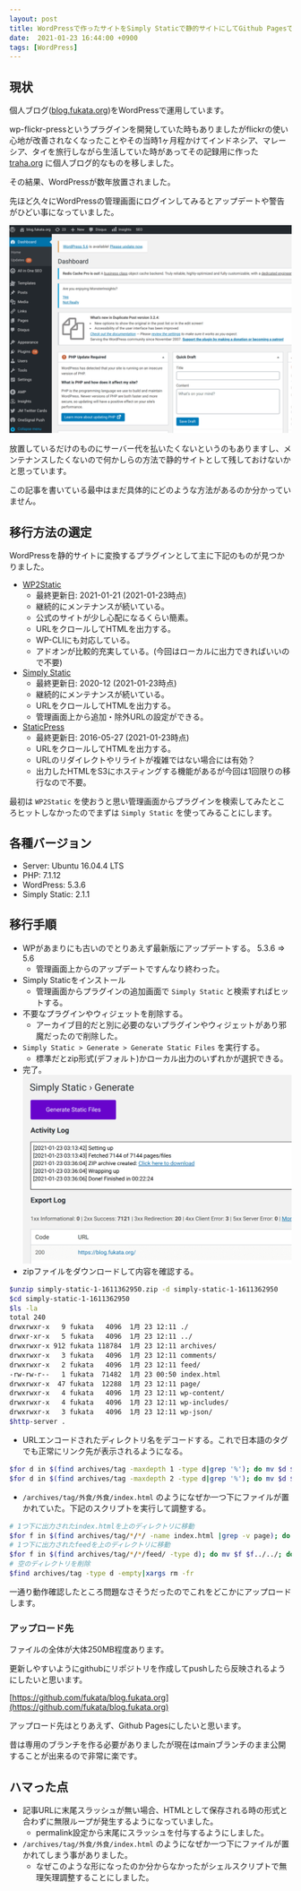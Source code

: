 ```yaml
---
layout: post
title: WordPressで作ったサイトをSimply Staticで静的サイトにしてGithub Pagesで公開する
date:  2021-01-23 16:44:00 +0900
tags: [WordPress]
---
```


## 現状

個人ブログ([blog.fukata.org](https://blog.fukata.org))をWordPressで運用しています。

wp-flickr-pressというプラグインを開発していた時もありましたがflickrの使い心地が改善されなくなったことやその当時1ヶ月程かけてインドネシア、マレーシア、タイを旅行しながら生活していた時があってその記録用に作った [traha.org](https://traha.org) に個人ブログ的なものを移しました。

その結果、WordPressが数年放置されました。

先ほど久々にWordPressの管理画面にログインしてみるとアップデートや警告がひどい事になっていました。

![久々にログインしたWordPressの管理画面](/assets/posts/2021-01-13/fba8a604cddebba690b6049ee8b38ff6.png)

放置しているだけのものにサーバー代を払いたくないというのもありますし、メンテナンスしたくないので何かしらの方法で静的サイトとして残しておけないかと思っています。

この記事を書いている最中はまだ具体的にどのような方法があるのか分かっていません。

## 移行方法の選定

WordPressを静的サイトに変換するプラグインとして主に下記のものが見つかりました。

- [WP2Static](https://wp2static.com/)
    - 最終更新日: 2021-01-21 (2021-01-23時点)
    - 継続的にメンテナンスが続いている。
    - 公式のサイトが少し心配になるくらい簡素。
    - URLをクロールしてHTMLを出力する。
    - WP-CLIにも対応している。
    - アドオンが比較的充実している。(今回はローカルに出力できればいいので不要)
- [Simply Static](https://wordpress.org/plugins/simply-static/)
    - 最終更新日: 2020-12 (2021-01-23時点)
    - 継続的にメンテナンスが続いている。
    - URLをクロールしてHTMLを出力する。
    - 管理画面上から追加・除外URLの設定ができる。
- [StaticPress](http://ja.staticpress.net/)
    - 最終更新日: 2016-05-27 (2021-01-23時点)
    - URLをクロールしてHTMLを出力する。
    - URLのリダイレクトやリライトが複雑ではない場合には有効？
    - 出力したHTMLをS3にホスティングする機能があるが今回は1回限りの移行なので不要。

最初は `WP2Static` を使おうと思い管理画面からプラグインを検索してみたところヒットしなかったのでまずは `Simply Static` を使ってみることにします。

## 各種バージョン

- Server: Ubuntu 16.04.4 LTS
- PHP: 7.1.12
- WordPress: 5.3.6
- Simply Static: 2.1.1
 
## 移行手順

- WPがあまりにも古いのでとりあえず最新版にアップデートする。 5.3.6 => 5.6
    - 管理画面上からのアップデートですんなり終わった。
- Simply Staticをインストール
    - 管理画面からプラグインの追加画面で `Simply Static` と検索すればヒットする。
- 不要なプラグインやウィジェットを削除する。
  - アーカイブ目的だと別に必要のないプラグインやウィジェットがあり邪魔だったので削除した。
- `Simply Static > Generate > Generate Static Files` を実行する。
    - 標準だとzip形式(デフォルト)かローカル出力のいずれかが選択できる。
- 完了。
![完了](/assets/posts/2021-01-13/43f2d7bf46865fd10d88e561504f2414.png)
- zipファイルをダウンロードして内容を確認する。
```bash
$unzip simply-static-1-1611362950.zip -d simply-static-1-1611362950
$cd simply-static-1-1611362950
$ls -la
total 240
drwxrwxr-x   9 fukata   4096  1月 23 12:11 ./
drwxr-xr-x   5 fukata   4096  1月 23 12:11 ../
drwxrwxr-x 912 fukata 118784  1月 23 12:11 archives/
drwxrwxr-x   3 fukata   4096  1月 23 12:11 comments/
drwxrwxr-x   2 fukata   4096  1月 23 12:11 feed/
-rw-rw-r--   1 fukata  71482  1月 23 00:50 index.html
drwxrwxr-x  47 fukata  12288  1月 23 12:11 page/
drwxrwxr-x   4 fukata   4096  1月 23 12:11 wp-content/
drwxrwxr-x   4 fukata   4096  1月 23 12:11 wp-includes/
drwxrwxr-x   3 fukata   4096  1月 23 12:11 wp-json/
$http-server .
```
- URLエンコードされたディレクトリ名をデコードする。これで日本語のタグでも正常にリンク先が表示されるようになる。
```bash
$for d in $(find archives/tag -maxdepth 1 -type d|grep '%'); do mv $d $(echo $d |nkf --url-input); done
$for d in $(find archives/tag -maxdepth 2 -type d|grep '%'); do mv $d $(echo $d |nkf --url-input); done
```
- `/archives/tag/外食/外食/index.html` のようになぜか一つ下にファイルが置かれていた。下記のスクリプトを実行して調整する。
```bash
# 1つ下に出力されたindex.htmlを上のディレクトリに移動
$for f in $(find archives/tag/*/*/ -name index.html |grep -v page); do mv $f $(echo $f |sed -e s@index.html@../@g); done
# 1つ下に出力されたfeedを上のディレクトリに移動
$for f in $(find archives/tag/*/*/feed/ -type d); do mv $f $f../../; done
# 空のディレクトリを削除
$find archives/tag -type d -empty|xargs rm -fr 
```

一通り動作確認したところ問題なさそうだったのでこれをどこかにアップロードします。

### アップロード先

ファイルの全体が大体250MB程度あります。

更新しやすいようにgithubにリポジトリを作成してpushしたら反映されるようにしたいと思います。

[https://github.com/fukata/blog.fukata.org](https://github.com/fukata/blog.fukata.org)

アップロード先はとりあえず、Github Pagesにしたいと思います。

昔は専用のブランチを作る必要がありましたが現在はmainブランチのまま公開することが出来るので非常に楽です。

## ハマった点

- 記事URLに末尾スラッシュが無い場合、HTMLとして保存される時の形式と合わずに無限ループが発生するようになっていました。
    - permalink設定から末尾にスラッシュを付与するようにしました。
- `/archives/tag/外食/外食/index.html` のようになぜか一つ下にファイルが置かれてしまう事がありました。
    - なぜこのような形になったのか分からなかったがシェルスクリプトで無理矢理調整することにしました。